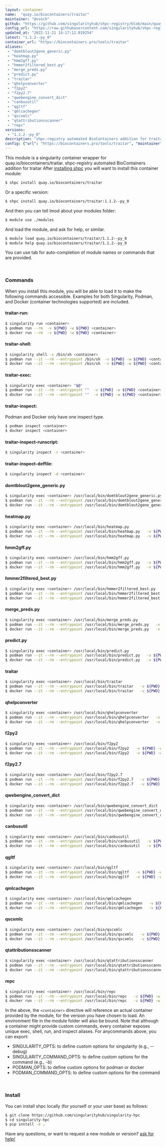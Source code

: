 ```yaml
---
layout: container
name:  "quay.io/biocontainers/traitar"
maintainer: "@vsoch"
github: "https://github.com/singularityhub/shpc-registry/blob/main/quay.io/biocontainers/traitar/container.yaml"
config_url: "https://raw.githubusercontent.com/singularityhub/shpc-registry/main/quay.io/biocontainers/traitar/container.yaml"
updated_at: "2022-11-21 14:17:12.019254"
latest: "1.1.2--py_0"
container_url: "https://biocontainers.pro/tools/traitar"
aliases:
 - "domtblout2gene_generic.py"
 - "heatmap.py"
 - "hmm2gff.py"
 - "hmmer2filtered_best.py"
 - "merge_preds.py"
 - "predict.py"
 - "traitar"
 - "qhelpconverter"
 - "f2py2"
 - "f2py2.7"
 - "qwebengine_convert_dict"
 - "canbusutil"
 - "qgltf"
 - "qmlcachegen"
 - "qscxmlc"
 - "qtattributionsscanner"
 - "repc"
versions:
 - "1.1.2--py_0"
description: "shpc-registry automated BioContainers addition for traitar"
config: {"url": "https://biocontainers.pro/tools/traitar", "maintainer": "@vsoch", "description": "shpc-registry automated BioContainers addition for traitar", "latest": {"1.1.2--py_0": "sha256:29c81fb7cd4c8573b41f5742ba385a7a1f8cb5a8be6277207dcf02451aaf4e9d"}, "tags": {"1.1.2--py_0": "sha256:29c81fb7cd4c8573b41f5742ba385a7a1f8cb5a8be6277207dcf02451aaf4e9d"}, "docker": "quay.io/biocontainers/traitar", "aliases": {"domtblout2gene_generic.py": "/usr/local/bin/domtblout2gene_generic.py", "heatmap.py": "/usr/local/bin/heatmap.py", "hmm2gff.py": "/usr/local/bin/hmm2gff.py", "hmmer2filtered_best.py": "/usr/local/bin/hmmer2filtered_best.py", "merge_preds.py": "/usr/local/bin/merge_preds.py", "predict.py": "/usr/local/bin/predict.py", "traitar": "/usr/local/bin/traitar", "qhelpconverter": "/usr/local/bin/qhelpconverter", "f2py2": "/usr/local/bin/f2py2", "f2py2.7": "/usr/local/bin/f2py2.7", "qwebengine_convert_dict": "/usr/local/bin/qwebengine_convert_dict", "canbusutil": "/usr/local/bin/canbusutil", "qgltf": "/usr/local/bin/qgltf", "qmlcachegen": "/usr/local/bin/qmlcachegen", "qscxmlc": "/usr/local/bin/qscxmlc", "qtattributionsscanner": "/usr/local/bin/qtattributionsscanner", "repc": "/usr/local/bin/repc"}}
---
```


This module is a singularity container wrapper for quay.io/biocontainers/traitar.
shpc-registry automated BioContainers addition for traitar
After [installing shpc](#install) you will want to install this container module:


```bash
$ shpc install quay.io/biocontainers/traitar
```

Or a specific version:

```bash
$ shpc install quay.io/biocontainers/traitar:1.1.2--py_0
```

And then you can tell lmod about your modules folder:

```bash
$ module use ./modules
```

And load the module, and ask for help, or similar.

```bash
$ module load quay.io/biocontainers/traitar/1.1.2--py_0
$ module help quay.io/biocontainers/traitar/1.1.2--py_0
```

You can use tab for auto-completion of module names or commands that are provided.

<br>

### Commands

When you install this module, you will be able to load it to make the following commands accessible.
Examples for both Singularity, Podman, and Docker (container technologies supported) are included.

#### traitar-run:

```bash
$ singularity run <container>
$ podman run --rm  -v ${PWD} -w ${PWD} <container>
$ docker run --rm  -v ${PWD} -w ${PWD} <container>
```

#### traitar-shell:

```bash
$ singularity shell -s /bin/sh <container>
$ podman run --it --rm --entrypoint /bin/sh  -v ${PWD} -w ${PWD} <container>
$ docker run --it --rm --entrypoint /bin/sh  -v ${PWD} -w ${PWD} <container>
```

#### traitar-exec:

```bash
$ singularity exec <container> "$@"
$ podman run --it --rm --entrypoint ""  -v ${PWD} -w ${PWD} <container> "$@"
$ docker run --it --rm --entrypoint ""  -v ${PWD} -w ${PWD} <container> "$@"
```

#### traitar-inspect:

Podman and Docker only have one inspect type.

```bash
$ podman inspect <container>
$ docker inspect <container>
```

#### traitar-inspect-runscript:

```bash
$ singularity inspect -r <container>
```

#### traitar-inspect-deffile:

```bash
$ singularity inspect -d <container>
```


#### domtblout2gene_generic.py

```bash
$ singularity exec <container> /usr/local/bin/domtblout2gene_generic.py
$ podman run --it --rm --entrypoint /usr/local/bin/domtblout2gene_generic.py   -v ${PWD} -w ${PWD} <container> -c " $@"
$ docker run --it --rm --entrypoint /usr/local/bin/domtblout2gene_generic.py   -v ${PWD} -w ${PWD} <container> -c " $@"
```


#### heatmap.py

```bash
$ singularity exec <container> /usr/local/bin/heatmap.py
$ podman run --it --rm --entrypoint /usr/local/bin/heatmap.py   -v ${PWD} -w ${PWD} <container> -c " $@"
$ docker run --it --rm --entrypoint /usr/local/bin/heatmap.py   -v ${PWD} -w ${PWD} <container> -c " $@"
```


#### hmm2gff.py

```bash
$ singularity exec <container> /usr/local/bin/hmm2gff.py
$ podman run --it --rm --entrypoint /usr/local/bin/hmm2gff.py   -v ${PWD} -w ${PWD} <container> -c " $@"
$ docker run --it --rm --entrypoint /usr/local/bin/hmm2gff.py   -v ${PWD} -w ${PWD} <container> -c " $@"
```


#### hmmer2filtered_best.py

```bash
$ singularity exec <container> /usr/local/bin/hmmer2filtered_best.py
$ podman run --it --rm --entrypoint /usr/local/bin/hmmer2filtered_best.py   -v ${PWD} -w ${PWD} <container> -c " $@"
$ docker run --it --rm --entrypoint /usr/local/bin/hmmer2filtered_best.py   -v ${PWD} -w ${PWD} <container> -c " $@"
```


#### merge_preds.py

```bash
$ singularity exec <container> /usr/local/bin/merge_preds.py
$ podman run --it --rm --entrypoint /usr/local/bin/merge_preds.py   -v ${PWD} -w ${PWD} <container> -c " $@"
$ docker run --it --rm --entrypoint /usr/local/bin/merge_preds.py   -v ${PWD} -w ${PWD} <container> -c " $@"
```


#### predict.py

```bash
$ singularity exec <container> /usr/local/bin/predict.py
$ podman run --it --rm --entrypoint /usr/local/bin/predict.py   -v ${PWD} -w ${PWD} <container> -c " $@"
$ docker run --it --rm --entrypoint /usr/local/bin/predict.py   -v ${PWD} -w ${PWD} <container> -c " $@"
```


#### traitar

```bash
$ singularity exec <container> /usr/local/bin/traitar
$ podman run --it --rm --entrypoint /usr/local/bin/traitar   -v ${PWD} -w ${PWD} <container> -c " $@"
$ docker run --it --rm --entrypoint /usr/local/bin/traitar   -v ${PWD} -w ${PWD} <container> -c " $@"
```


#### qhelpconverter

```bash
$ singularity exec <container> /usr/local/bin/qhelpconverter
$ podman run --it --rm --entrypoint /usr/local/bin/qhelpconverter   -v ${PWD} -w ${PWD} <container> -c " $@"
$ docker run --it --rm --entrypoint /usr/local/bin/qhelpconverter   -v ${PWD} -w ${PWD} <container> -c " $@"
```


#### f2py2

```bash
$ singularity exec <container> /usr/local/bin/f2py2
$ podman run --it --rm --entrypoint /usr/local/bin/f2py2   -v ${PWD} -w ${PWD} <container> -c " $@"
$ docker run --it --rm --entrypoint /usr/local/bin/f2py2   -v ${PWD} -w ${PWD} <container> -c " $@"
```


#### f2py2.7

```bash
$ singularity exec <container> /usr/local/bin/f2py2.7
$ podman run --it --rm --entrypoint /usr/local/bin/f2py2.7   -v ${PWD} -w ${PWD} <container> -c " $@"
$ docker run --it --rm --entrypoint /usr/local/bin/f2py2.7   -v ${PWD} -w ${PWD} <container> -c " $@"
```


#### qwebengine_convert_dict

```bash
$ singularity exec <container> /usr/local/bin/qwebengine_convert_dict
$ podman run --it --rm --entrypoint /usr/local/bin/qwebengine_convert_dict   -v ${PWD} -w ${PWD} <container> -c " $@"
$ docker run --it --rm --entrypoint /usr/local/bin/qwebengine_convert_dict   -v ${PWD} -w ${PWD} <container> -c " $@"
```


#### canbusutil

```bash
$ singularity exec <container> /usr/local/bin/canbusutil
$ podman run --it --rm --entrypoint /usr/local/bin/canbusutil   -v ${PWD} -w ${PWD} <container> -c " $@"
$ docker run --it --rm --entrypoint /usr/local/bin/canbusutil   -v ${PWD} -w ${PWD} <container> -c " $@"
```


#### qgltf

```bash
$ singularity exec <container> /usr/local/bin/qgltf
$ podman run --it --rm --entrypoint /usr/local/bin/qgltf   -v ${PWD} -w ${PWD} <container> -c " $@"
$ docker run --it --rm --entrypoint /usr/local/bin/qgltf   -v ${PWD} -w ${PWD} <container> -c " $@"
```


#### qmlcachegen

```bash
$ singularity exec <container> /usr/local/bin/qmlcachegen
$ podman run --it --rm --entrypoint /usr/local/bin/qmlcachegen   -v ${PWD} -w ${PWD} <container> -c " $@"
$ docker run --it --rm --entrypoint /usr/local/bin/qmlcachegen   -v ${PWD} -w ${PWD} <container> -c " $@"
```


#### qscxmlc

```bash
$ singularity exec <container> /usr/local/bin/qscxmlc
$ podman run --it --rm --entrypoint /usr/local/bin/qscxmlc   -v ${PWD} -w ${PWD} <container> -c " $@"
$ docker run --it --rm --entrypoint /usr/local/bin/qscxmlc   -v ${PWD} -w ${PWD} <container> -c " $@"
```


#### qtattributionsscanner

```bash
$ singularity exec <container> /usr/local/bin/qtattributionsscanner
$ podman run --it --rm --entrypoint /usr/local/bin/qtattributionsscanner   -v ${PWD} -w ${PWD} <container> -c " $@"
$ docker run --it --rm --entrypoint /usr/local/bin/qtattributionsscanner   -v ${PWD} -w ${PWD} <container> -c " $@"
```


#### repc

```bash
$ singularity exec <container> /usr/local/bin/repc
$ podman run --it --rm --entrypoint /usr/local/bin/repc   -v ${PWD} -w ${PWD} <container> -c " $@"
$ docker run --it --rm --entrypoint /usr/local/bin/repc   -v ${PWD} -w ${PWD} <container> -c " $@"
```



In the above, the `<container>` directive will reference an actual container provided
by the module, for the version you have chosen to load. An environment file in the
module folder will also be bound. Note that although a container
might provide custom commands, every container exposes unique exec, shell, run, and
inspect aliases. For anycommands above, you can export:

 - SINGULARITY_OPTS: to define custom options for singularity (e.g., --debug)
 - SINGULARITY_COMMAND_OPTS: to define custom options for the command (e.g., -b)
 - PODMAN_OPTS: to define custom options for podman or docker
 - PODMAN_COMMAND_OPTS: to define custom options for the command

<br>

### Install

You can install shpc locally (for yourself or your user base) as follows:

```bash
$ git clone https://github.com/singularityhub/singularity-hpc
$ cd singularity-hpc
$ pip install -e .
```

Have any questions, or want to request a new module or version? [ask for help!](https://github.com/singularityhub/singularity-hpc/issues)